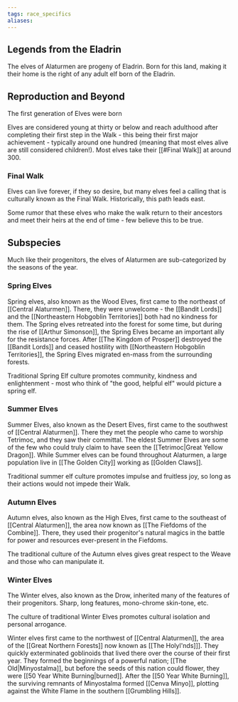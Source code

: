```yaml
---
tags: race_specifics
aliases:
---
```

## Legends from the Eladrin
The elves of Alaturmen are progeny of Eladrin. Born for this land, making it their home is the right of any adult elf born of the Eladrin.

## Reproduction and Beyond
The first generation of Elves were born 

Elves are considered young at thirty or below and reach adulthood after completing their first step in the Walk - this being their first major achievement - typically around one hundred (meaning that most elves alive are still considered children!). Most elves take their [[#Final Walk]] at around 300.

### Final Walk
Elves can live forever, if they so desire, but many elves feel a calling that is culturally known as the Final Walk. Historically, this path leads east.

Some rumor that these elves who make the walk return to their ancestors and meet their heirs at the end of time - few believe this to be true.

## Subspecies
Much like their progenitors, the elves of Alaturmen are sub-categorized by the seasons of the year.

### Spring Elves
Spring elves, also known as the Wood Elves, first came to the northeast of [[Central Alaturmen]]. There, they were unwelcome - the [[Bandit Lords]] and the [[Northeastern Hobgoblin Territories]] both had no kindness for them. The Spring elves retreated into the forest for some time, but during the rise of [[Arthur Simonson]], the Spring Elves became an important ally for the resistance forces. After [[The Kingdom of Prosper]] destroyed the [[Bandit Lords]] and ceased hostility with [[Northeastern Hobgoblin Territories]], the Spring Elves migrated en-mass from the surrounding forests.

Traditional Spring Elf culture promotes community, kindness and enlightenment - most who think of "the good, helpful elf" would picture a spring elf.

### Summer Elves
Summer Elves, also known as the Desert Elves, first came to the southwest of [[Central Alaturmen]]. There they met the people who came to worship Tetrimoc, and they saw their committal. The eldest Summer Elves are some of the few who could truly claim to have seen the [[Tetrimoc|Great Yellow Dragon]]. While Summer elves can be found throughout Alaturmen, a large population live in [[The Golden City]] working as [[Golden Claws]].

Traditional summer elf culture promotes impulse and fruitless joy, so long as their actions would not impede their Walk.

### Autumn Elves
Autumn elves, also known as the High Elves, first came to the southeast of [[Central Alaturmen]], the area now known as [[The Fiefdoms of the Combine]]. There, they used their progenitor's natural magics in the battle for power and resources ever-present in the Fiefdoms. 

The traditional culture of the Autumn elves gives great respect to the Weave and those who can manipulate it.

### Winter Elves
The Winter elves, also known as the Drow, inherited many of the features of their progenitors. Sharp, long features, mono-chrome skin-tone, etc.

The culture of traditional Winter Elves promotes cultural isolation and personal arrogance. 

Winter elves first came to the northwest of [[Central Alaturmen]], the area of the [[Great Northern Forests]] now known as [[The Holyl'nds]]]. They quickly exterminated goblinoids that lived there over the course of their first year. They formed the beginnings of a powerful nation; [[The Old|Minyostalma]], but before the seeds of this nation could flower, they were [[50 Year White Burning|burned]]. After the [[50 Year White Burning]], the surviving remnants of Minyostalma formed [[Cenva Minyo]], plotting against the White Flame in the southern [[Grumbling Hills]].

